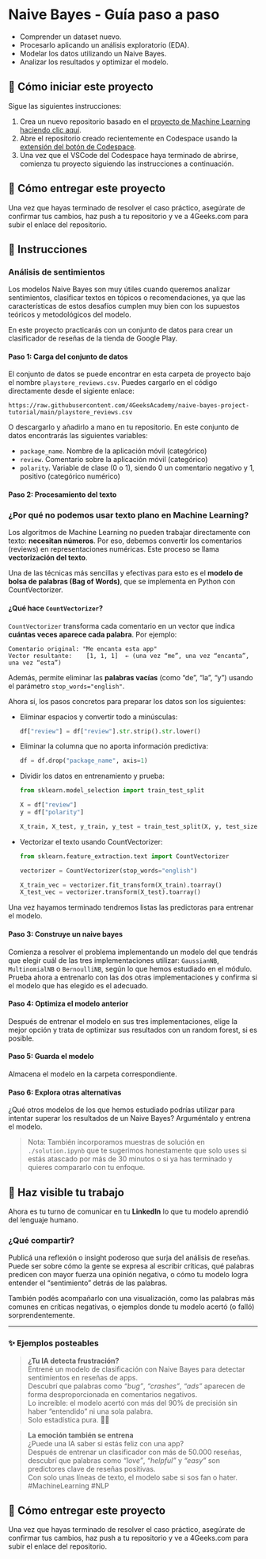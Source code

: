<!-- hide -->
# Naive Bayes - Guía paso a paso
<!-- endhide -->

- Comprender un dataset nuevo.
- Procesarlo aplicando un análisis exploratorio (EDA).
- Modelar los datos utilizando un Naive Bayes.
- Analizar los resultados y optimizar el modelo.

## 🌱 Cómo iniciar este proyecto

Sigue las siguientes instrucciones:

1. Crea un nuevo repositorio basado en el [proyecto de Machine Learning](https://github.com/4GeeksAcademy/machine-learning-python-template) [haciendo clic aquí](https://github.com/4GeeksAcademy/machine-learning-python-template/generate).
2. Abre el repositorio creado recientemente en Codespace usando la [extensión del botón de Codespace](https://docs.github.com/es/codespaces/developing-in-codespaces/creating-a-codespace-for-a-repository#creating-a-codespace-for-a-repository).
3. Una vez que el VSCode del Codespace haya terminado de abrirse, comienza tu proyecto siguiendo las instrucciones a continuación.

## 🚛 Cómo entregar este proyecto

Una vez que hayas terminado de resolver el caso práctico, asegúrate de confirmar tus cambios, haz push a tu repositorio y ve a 4Geeks.com para subir el enlace del repositorio.

## 📝 Instrucciones

### Análisis de sentimientos

Los modelos Naive Bayes son muy útiles cuando queremos analizar sentimientos, clasificar textos en tópicos o recomendaciones, ya que las características de estos desafíos cumplen muy bien con los supuestos teóricos y metodológicos del modelo.

En este proyecto practicarás con un conjunto de datos para crear un clasificador de reseñas de la tienda de Google Play.

#### Paso 1: Carga del conjunto de datos

El conjunto de datos se puede encontrar en esta carpeta de proyecto bajo el nombre `playstore_reviews.csv`. Puedes cargarlo en el código directamente desde el sigiente enlace: 

```text
https://raw.githubusercontent.com/4GeeksAcademy/naive-bayes-project-tutorial/main/playstore_reviews.csv
```
O descargarlo y añadirlo a mano en tu repositorio. En este conjunto de datos encontrarás las siguientes variables:

- `package_name`. Nombre de la aplicación móvil (categórico)
- `review`. Comentario sobre la aplicación móvil (categórico)
- `polarity`. Variable de clase (0 o 1), siendo 0 un comentario negativo y 1, positivo (categórico numérico)


#### Paso 2: Procesamiento del texto

### ¿Por qué no podemos usar texto plano en Machine Learning?

Los algoritmos de Machine Learning no pueden trabajar directamente con texto: **necesitan números**. Por eso, debemos convertir los comentarios (reviews) en representaciones numéricas. Este proceso se llama **vectorización del texto**.

Una de las técnicas más sencillas y efectivas para esto es el **modelo de bolsa de palabras (Bag of Words)**, que se implementa en Python con CountVectorizer.

#### ¿Qué hace `CountVectorizer`?

`CountVectorizer` transforma cada comentario en un vector que indica **cuántas veces aparece cada palabra**. Por ejemplo:

```text
Comentario original: "Me encanta esta app"
Vector resultante:    [1, 1, 1]  ← (una vez “me”, una vez “encanta”, una vez “esta”)
```

Además, permite eliminar las **palabras vacías** (como “de”, “la”, “y”) usando el parámetro `stop_words="english"`.

Ahora sí, los pasos concretos para preparar los datos son los siguientes:

- Eliminar espacios y convertir todo a minúsculas:

    ```python
    df["review"] = df["review"].str.strip().str.lower()
    ```

- Eliminar la columna que no aporta información predictiva:

    ```python
    df = df.drop("package_name", axis=1)
    ```

- Dividir los datos en entrenamiento y prueba:

    ```python
    from sklearn.model_selection import train_test_split

    X = df["review"]
    y = df["polarity"]

    X_train, X_test, y_train, y_test = train_test_split(X, y, test_size=0.2, random_state=42)
    ```

- Vectorizar el texto usando CountVectorizer:

    ```python
    from sklearn.feature_extraction.text import CountVectorizer

    vectorizer = CountVectorizer(stop_words="english")

    X_train_vec = vectorizer.fit_transform(X_train).toarray()
    X_test_vec = vectorizer.transform(X_test).toarray()
    ```

Una vez hayamos terminado tendremos listas las predictoras para entrenar el modelo.


#### Paso 3: Construye un naive bayes

Comienza a resolver el problema implementando un modelo del que tendrás que elegir cuál de las tres implementaciones utilizar: `GaussianNB`, `MultinomialNB` o `BernoulliNB`, según lo que hemos estudiado en el módulo. Prueba ahora a entrenarlo con las dos otras implementaciones y confirma si el modelo que has elegido es el adecuado.

#### Paso 4: Optimiza el modelo anterior

Después de entrenar el modelo en sus tres implementaciones, elige la mejor opción y trata de optimizar sus resultados con un random forest, si es posible.

#### Paso 5: Guarda el modelo

Almacena el modelo en la carpeta correspondiente.

#### Paso 6: Explora otras alternativas

¿Qué otros modelos de los que hemos estudiado podrías utilizar para intentar superar los resultados de un Naive Bayes? Arguméntalo y entrena el modelo.

> Nota: También incorporamos muestras de solución en `./solution.ipynb` que te sugerimos honestamente que solo uses si estás atascado por más de 30 minutos o si ya has terminado y quieres compararlo con tu enfoque.


## 🚀 Haz visible tu trabajo

Ahora es tu turno de comunicar en tu **LinkedIn** lo que tu modelo aprendió del lenguaje humano.

### ¿Qué compartir?

Publicá una reflexión o insight poderoso que surja del análisis de reseñas. Puede ser sobre cómo la gente se expresa al escribir críticas, qué palabras predicen con mayor fuerza una opinión negativa, o cómo tu modelo logra entender el “sentimiento” detrás de las palabras.

También podés acompañarlo con una visualización, como las palabras más comunes en críticas negativas, o ejemplos donde tu modelo acertó (o falló) sorprendentemente.

---

### ✨ Ejemplos posteables

> **¿Tu IA detecta frustración?**  
> Entrené un modelo de clasificación con Naive Bayes para detectar sentimientos en reseñas de apps.  
> Descubrí que palabras como *“bug”*, *“crashes”*, *“ads”* aparecen de forma desproporcionada en comentarios negativos.  
> Lo increíble: el modelo acertó con más del 90% de precisión sin haber “entendido” ni una sola palabra.  
> Solo estadística pura. 🤖💬



> **La emoción también se entrena**  
> ¿Puede una IA saber si estás feliz con una app?  
> Después de entrenar un clasificador con más de 50.000 reseñas, descubrí que palabras como *“love”*, *“helpful”* y *“easy”* son predictores clave de reseñas positivas.  
> Con solo unas líneas de texto, el modelo sabe si sos fan o hater.  
> #MachineLearning #NLP


## 🚛 Cómo entregar este proyecto

Una vez que hayas terminado de resolver el caso práctico, asegúrate de confirmar tus cambios, haz push a tu repositorio y ve a 4Geeks.com para subir el enlace del repositorio.

